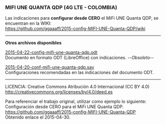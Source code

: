 ### MIFI UNE QUANTA QDP (4G LTE - COLOMBIA)

Las indicaciones para **configurar desde CERO** el MiFi UNE Quanta QDP, se encuentran en la WIKI:   
https://github.com/ggaaaff/2015-config-MIFI-UNE-Quanta-QDP/wiki  



***** 

**Otros archivos disponibles**  

[2015-04-22-config-mifi-une-quanta-qdp.odt](https://github.com/ggaaaff/2015-config-MIFI-UNE-Quanta-QDP/blob/master/bin/2015-04-22-config-mifi-une-quanta-qdp.odt?raw=true)  
Documento en formato ODT (LibreOffice) con indicaciones. --_Obsoleto_--


[2015-04-20-conf-mifi-une-quanta-qdp.sav](https://github.com/ggaaaff/2015-config-MIFI-UNE-Quanta-QDP/blob/master/bin/2015-04-20-conf-mifi-une-quanta-qdp.sav?raw=true)  
Configuraciones recomendadas en las indicaciones del documento ODT.  



***** 

LICENCIA: Creative Commons Atribución 4.0 Internacional (CC BY 4.0)  
http://creativecommons.org/licenses/by/4.0/deed.es  

> 
Para referenciar el trabajo original, utilizar como ejemplo lo siguiente:  
Configuración desde CERO para el MiFi UNE Quanta QDP.  
https://github.com/ggaaaff/2015-config-MIFI-UNE-Quanta-QDP  
Obtenido enlace el 2015-04-30.  

